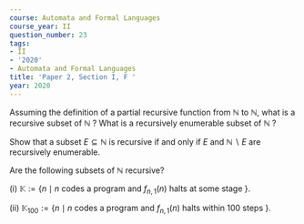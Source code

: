 ```yaml
---
course: Automata and Formal Languages
course_year: II
question_number: 23
tags:
- II
- '2020'
- Automata and Formal Languages
title: 'Paper 2, Section I, F '
year: 2020
---
```




Assuming the definition of a partial recursive function from $\mathbb{N}$ to $\mathbb{N}$, what is a recursive subset of $\mathbb{N}$ ? What is a recursively enumerable subset of $\mathbb{N}$ ?

Show that a subset $E \subseteq \mathbb{N}$ is recursive if and only if $E$ and $\mathbb{N} \backslash E$ are recursively enumerable.

Are the following subsets of $\mathbb{N}$ recursive?

(i) $\mathbb{K}:=\left\{n \mid n\right.$ codes a program and $f_{n, 1}(n)$ halts at some stage $\}$.

(ii) $\mathbb{K}_{100}:=\left\{n \mid n\right.$ codes a program and $f_{n, 1}(n)$ halts within 100 steps $\}$.